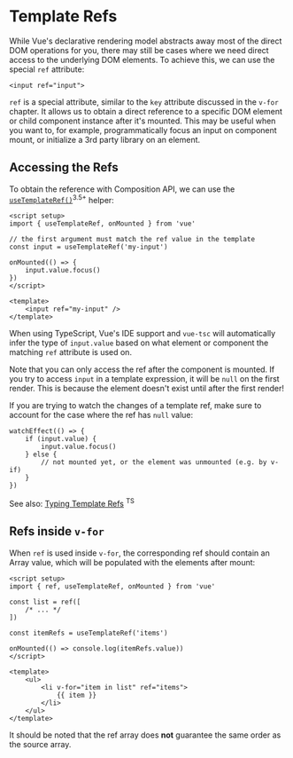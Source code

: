 # Template Refs

While Vue's declarative rendering model abstracts away most of the direct DOM operations for you, there may still be cases where we need direct access to the underlying DOM elements. To achieve this, we can use the special `ref` attribute:


    <input ref="input">

`ref` is a special attribute, similar to the `key` attribute discussed in the `v-for` chapter. It allows us to obtain a direct reference to a specific DOM element or child component instance after it's mounted. This may be useful when you want to, for example, programmatically focus an input on component mount, or initialize a 3rd party library on an element.

## Accessing the Refs

To obtain the reference with Composition API, we can use the [`useTemplateRef()`](https://vuejs.org/api/composition-api-helpers.html#usetemplateref)<sup>3.5+</sup>  helper:

    <script setup>
    import { useTemplateRef, onMounted } from 'vue'

    // the first argument must match the ref value in the template
    const input = useTemplateRef('my-input')

    onMounted(() => {
        input.value.focus()
    })
    </script>

    <template>
        <input ref="my-input" />
    </template>

When using TypeScript, Vue's IDE support and `vue-tsc` will automatically infer the type of `input.value` based on what element or component the matching `ref` attribute is used on.


Note that you can only access the ref after the component is mounted. If you try to access `input` in a template expression, it will be `null` on the first render. This is because the element doesn't exist until after the first render!

If you are trying to watch the changes of a template ref, make sure to account for the case where the ref has `null` value:

    watchEffect(() => {
        if (input.value) {
            input.value.focus()
        } else {
            // not mounted yet, or the element was unmounted (e.g. by v-if)
        }
    })

See also: [Typing Template Refs](https://vuejs.org/guide/typescript/composition-api.html#typing-template-refs) <sup>TS</sup>

## Refs inside `v-for`

When `ref` is used inside `v-for`, the corresponding ref should contain an Array value, which will be populated with the elements after mount:

    <script setup>
    import { ref, useTemplateRef, onMounted } from 'vue'

    const list = ref([
        /* ... */
    ])

    const itemRefs = useTemplateRef('items')

    onMounted(() => console.log(itemRefs.value))
    </script>

    <template>
        <ul>
            <li v-for="item in list" ref="items">
                {{ item }}
            </li>
        </ul>
    </template>

It should be noted that the ref array does **not** guarantee the same order as the source array.